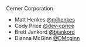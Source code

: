 Cerner Corporation

- Matt Henkes [@mjhenkes]
- Cody Price [@dev-cprice]
- Brett Jankord [@bjankord]
- Dianna McGinn [@DMcginn]

[@mjhenkes]: https://github.com/mjhenkes
[@dev-cprice]: https://github.com/dev-cprice
[@bjankord]: https://github.com/bjankord
[@DMcginn]: https://github.com/DMcginn
